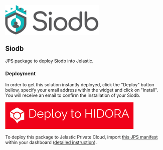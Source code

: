 <img src="images/siodb-logo.png" width="300" alt="Siodb Database Replication"/>

## Siodb

JPS package to deploy Siodb into Jelastic.

### Deployment

In order to get this solution instantly deployed, click the "Deploy" button bellow, specify your email address within the widget and click on "Install". 
You will receive an email to confirm the installation of your Siodb.

[![Deploy to Hidora](images/deploy-to-hidora.png)](https://jelastic.com/install-application/?manifest=https://github.com/siodb/siodb-jelastic/raw/master/manifest.yaml)

To deploy this package to Jelastic Private Cloud, import [this JPS manifest](manifest.yaml) within your dashboard ([detailed instruction](https://docs.jelastic.com/environment-import)).

